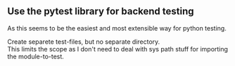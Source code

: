 ## Use the pytest library for backend testing

As this seems to be the easiest and most extensible way for python testing.

Create separete test-files, but no separate directory.  
This limits the scope as I don't need to deal with sys path stuff for importing the module-to-test.  
